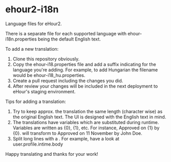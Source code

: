 # ehour2-i18n
Language files for eHour2.

There is a separate file for each supported language with ehour-i18n.properties being the default English text.

To add a new translation:

1. Clone this repository obviously.
2. Copy the ehour-i18.properties file and add a suffix indicating for the language you're adding. For example, to add Hungarian the filename would be ehour-i18_hu.properties.
3. Create a pull request including the changes you did.
4. After review your changes will be included in the next deployment to eHour's staging environment.

Tips for adding a translation:

1. Try to keep approx. the translation the same length (character wise) as the original English text. The UI is designed with the English text in mind.
2. The translations have variables which are substituted during runtime. Variables are written as {0}, {1}, etc. For instance, Approved on {1} by {0}. will transform to Approved on 11 November by John Doe.
3. Split long lines with a \. For example, have a look at user.profile.intime.body

Happy translating and thanks for your work!
